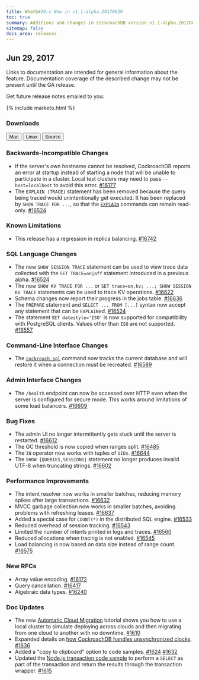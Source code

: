 ```yaml
---
title: What&#39;s New in v1.1-alpha.20170629
toc: true
summary: Additions and changes in CockroachDB version v1.1-alpha.20170629
sitemap: false
docs_area: releases 
---
```


## Jun 29, 2017

Links to documentation are intended for general information about the feature. Documentation coverage of the described change may not be present until the GA release.

Get future release notes emailed to you:

{% include marketo.html %}

### Downloads

<div id="os-tabs" class="clearfix os-tabs_button-outline-primary">
    <a href="https://binaries.cockroachdb.com/cockroach-v1.1-alpha.20170629.darwin-10.9-amd64.tgz"><button id="mac" data-eventcategory="mac-binary-release-notes">Mac</button></a>
    <a href="https://binaries.cockroachdb.com/cockroach-v1.1-alpha.20170629.linux-amd64.tgz"><button id="linux" data-eventcategory="linux-binary-release-notes">Linux</button></a>
    <a href="https://binaries.cockroachdb.com/cockroach-v1.1-alpha.20170629.src.tgz"><button id="source" data-eventcategory="source-release-notes">Source</button></a>
</div>

### Backwards-Incompatible Changes

- If the server's own hostname cannot be resolved, CockroachDB reports an error at startup instead of starting a node that will be unable to participate in a cluster. Local test clusters may need to pass `--host=localhost` to avoid this error. [#16177](https://github.com/cockroachdb/cockroach/pull/16177)
- The `EXPLAIN (TRACE)` statement has been removed because the query being traced would unintentionally get executed. It has been replaced by `SHOW TRACE FOR ...`, so that the [`EXPLAIN`](../v1.1/explain.html) commands can remain read-only. [#16524](https://github.com/cockroachdb/cockroach/pull/16524)

### Known Limitations

- This release has a regression in replica balancing. [#16742](https://github.com/cockroachdb/cockroach/issues/16742)

### SQL Language Changes

- The new `SHOW SESSION TRACE` statement can be used to view trace data collected with the `SET TRACE=on|off` statement introduced in a previous alpha. [#16524](https://github.com/cockroachdb/cockroach/pull/16524)
- The new `SHOW KV TRACE FOR ...` or `SET trace=on,kv; ...; SHOW SESSION KV TRACE` statements can be used to trace KV operations. [#16622](https://github.com/cockroachdb/cockroach/pull/16622)
- Schema changes now report their progress in the jobs table. [#16636](https://github.com/cockroachdb/cockroach/pull/16636)
- The `PREPARE` statement and `SELECT ... FROM [...]` syntax now accept any statement that can be `EXPLAIN`ed. [#16524](https://github.com/cockroachdb/cockroach/pull/16524)
- The statement `SET datestyle='ISO'` is now supported for compatibility with PostgreSQL clients. Values other than `ISO` are not supported. [#16557](https://github.com/cockroachdb/cockroach/pull/16557)

### Command-Line Interface Changes

- The [`cockroach sql`](../v1.1/use-the-built-in-sql-client.html) command now tracks the current database and will restore it when a connection must be recreated. [#16589](https://github.com/cockroachdb/cockroach/pull/16589)

### Admin Interface Changes

- The `/health` endpoint can now be accessed over HTTP even when the server is configured for secure mode. This works around limitations of some load balancers. [#16609](https://github.com/cockroachdb/cockroach/pull/16609)

### Bug Fixes

- The admin UI no longer intermittently gets stuck until the server is restarted. [#16612](https://github.com/cockroachdb/cockroach/pull/16612)
- The GC threshold is now copied when ranges split. [#16485](https://github.com/cockroachdb/cockroach/pull/16485)
- The `IN` operator now works with tuples of `OIDs`. [#16644](https://github.com/cockroachdb/cockroach/pull/16644)
- The `SHOW {QUERIES,SESSIONS}` statement no longer produces invalid UTF-8 when truncating strings. [#16602](https://github.com/cockroachdb/cockroach/pull/16602)

### Performance Improvements

- The intent resolver now works in smaller batches, reducing memory spikes after large transactions. [#16632](https://github.com/cockroachdb/cockroach/pull/16632)
- MVCC garbage collection now works in smaller batches, avoiding problems with refreshing leases. [#16637](https://github.com/cockroachdb/cockroach/pull/16637)
- Added a special case for `COUNT(*)` in the distributed SQL engine. [#16533](https://github.com/cockroachdb/cockroach/pull/16533)
- Reduced overhead of session tracking. [#16543](https://github.com/cockroachdb/cockroach/pull/16543)
- Limited the number of intents printed in logs and traces. [#16560](https://github.com/cockroachdb/cockroach/pull/16560)
- Reduced allocations when tracing is not enabled. [#16545](https://github.com/cockroachdb/cockroach/pull/16545)
- Load balancing is now based on data size instead of range count. [#16575](https://github.com/cockroachdb/cockroach/pull/16575)

### New RFCs

- Array value encoding. [#16172](https://github.com/cockroachdb/cockroach/pull/16172)
- Query cancellation. [#16417](https://github.com/cockroachdb/cockroach/pull/16417)
- Algebraic data types. [#16240](https://github.com/cockroachdb/cockroach/pull/16240)

### Doc Updates

- The new [Automatic Cloud Migration](../v1.1/demo-automatic-cloud-migration.html) tutorial shows you how to use a local cluster to simulate deploying across clouds and then migrating from one cloud to another with no downtime. [#1610](https://github.com/cockroachdb/docs/pull/1610)
- Expanded details on [how CockroachDB handles unsynchronized clocks](../v1.1/recommended-production-settings.html#clock-synchronization). [#1636](https://github.com/cockroachdb/docs/pull/1636)
- Added a "copy to clipboard" option to code samples. [#1624](https://github.com/cockroachdb/docs/pull/1624) [#1632](https://github.com/cockroachdb/docs/pull/1632)
- Updated the [Node.js transaction code sample](../v1.1/build-a-nodejs-app-with-cockroachdb.html) to perform a `SELECT` as part of the transaction and return the results through the transaction wrapper. [#1615](https://github.com/cockroachdb/docs/pull/1615)
